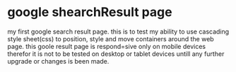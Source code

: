 # google shearchResult page
  my first google search result page.
this is to test my ability to use cascading style sheet(css) to position, style and move containers around the web page.
this goole result page is respond=sive only on mobile devices therefor it is not to be tested on desktop or tablet devices untill any further 
upgrade or changes is been made.
